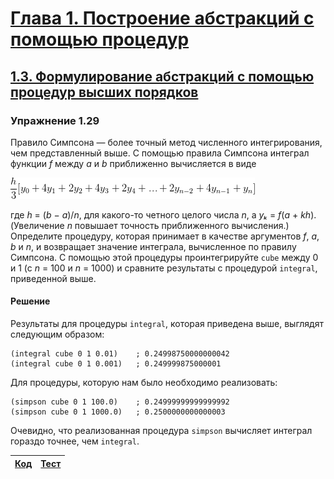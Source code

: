 # [Глава 1. Построение абстракций с помощью процедур](index.md#Глава-1-Построение-абстракций-с-помощью-процедур)
## [1.3. Формулирование абстракций с помощью процедур высших порядков](index.md#13-Формулирование-абстракций-с-помощью-процедур-высших-порядков)

### Упражнение 1.29
Правило Симпсона — более точный метод численного интегрирования, чем
представленный выше. С помощью правила Симпсона интеграл функции _f_ между _a_ и
_b_ приближенно вычисляется в виде

![Alt text](../../images/chapter01/exercise_1_29.gif)

где _h_ = (_b_ − _a_)/_n_, для какого-то четного целого числа _n_, а _yₖ_ =
_f_(_a_ + _kh_). (Увеличение _n_ повышает точность приближенного вычисления.)
Определите процедуру, которая принимает в качестве аргументов _f_, _a_, _b_ и
_n_, и возвращает значение интеграла, вычисленное по правилу Симпсона. С помощью
этой процедуры проинтегрируйте `cube` между 0 и 1 (с _n_ = 100 и _n_ = 1000) и
сравните результаты с процедурой `integral`, приведенной выше.

#### Решение
Результаты для процедуры `integral`, которая приведена выше, выглядят следующим
образом:

```racket
(integral cube 0 1 0.01)    ; 0.24998750000000042
(integral cube 0 1 0.001)   ; 0.249999875000001
```
Для процедуры, которую нам было необходимо реализовать:

```racket
(simpson cube 0 1 100.0)    ; 0.24999999999999992
(simpson cube 0 1 1000.0)   ; 0.2500000000000003
```

Очевидно, что реализованная процедура `simpson` вычисляет интеграл гораздо
точнее, чем `integral`.

[Код](../../src/chapter01/exercise_1_29.rkt) | [Тест](../../test/chapter01/test_exercise_1_29.rkt)
--- | ---
